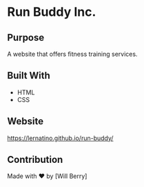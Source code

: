 # Run Buddy Inc.

## Purpose
A website that offers fitness training services.

## Built With
* HTML
* CSS

## Website
https://lernatino.github.io/run-buddy/

## Contribution
Made with ❤️ by [Will Berry]
